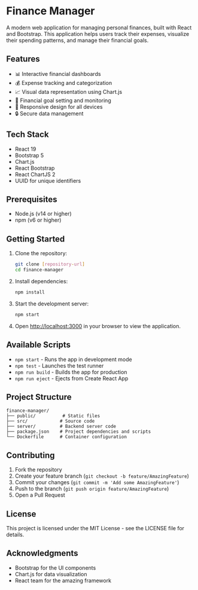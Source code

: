 # Finance Manager

A modern web application for managing personal finances, built with React and Bootstrap. This application helps users track their expenses, visualize their spending patterns, and manage their financial goals.

## Features

- 📊 Interactive financial dashboards
- 💰 Expense tracking and categorization
- 📈 Visual data representation using Chart.js
- 🎯 Financial goal setting and monitoring
- 📱 Responsive design for all devices
- 🔒 Secure data management

## Tech Stack

- React 19
- Bootstrap 5
- Chart.js
- React Bootstrap
- React ChartJS 2
- UUID for unique identifiers

## Prerequisites

- Node.js (v14 or higher)
- npm (v6 or higher)

## Getting Started

1. Clone the repository:
   ```bash
   git clone [repository-url]
   cd finance-manager
   ```

2. Install dependencies:
   ```bash
   npm install
   ```

3. Start the development server:
   ```bash
   npm start
   ```

4. Open [http://localhost:3000](http://localhost:3000) in your browser to view the application.

## Available Scripts

- `npm start` - Runs the app in development mode
- `npm test` - Launches the test runner
- `npm run build` - Builds the app for production
- `npm run eject` - Ejects from Create React App

## Project Structure

```
finance-manager/
├── public/          # Static files
├── src/            # Source code
├── server/         # Backend server code
├── package.json    # Project dependencies and scripts
└── Dockerfile      # Container configuration
```

## Contributing

1. Fork the repository
2. Create your feature branch (`git checkout -b feature/AmazingFeature`)
3. Commit your changes (`git commit -m 'Add some AmazingFeature'`)
4. Push to the branch (`git push origin feature/AmazingFeature`)
5. Open a Pull Request

## License

This project is licensed under the MIT License - see the LICENSE file for details.

## Acknowledgments

- Bootstrap for the UI components
- Chart.js for data visualization
- React team for the amazing framework
